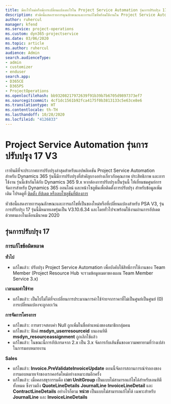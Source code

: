```yaml
---
title: มีอะไรใหม่หรือมีการเปลี่ยนแปลงอะไรใน Project Service Automation รุ่นการปรับปรุง 17 V3
description: หัวข้อนี้แสดงรายการคุณลักษณะและการแก้ไขที่พร้อมใช้งานใน Project Service Automation รุ่นการปรับปรุง 17 V3
author: ruhercul
manager: kfend
ms.service: project-operations
ms.custom: dyn365-projectservice
ms.date: 03/06/2020
ms.topic: article
ms.author: ruhercul
audience: Admin
search.audienceType:
- admin
- customizer
- enduser
search.app:
- D365CE
- D365PS
- ProjectOperations
ms.openlocfilehash: bb93208217972639f91b39b7b6705d9897373ef7
ms.sourcegitcommit: 4cf1dc1561b92fca4175f0b3813133c5e63ce8e6
ms.translationtype: HT
ms.contentlocale: th-TH
ms.lasthandoff: 10/28/2020
ms.locfileid: "4126833"
---
```

# <a name="project-service-automation-update-release-17-v3"></a>Project Service Automation รุ่นการปรับปรุง 17 V3

เรายินดีที่จะประกาศการปรับปรุงล่าสุดสำหรับแอปพลิเคชัน Project Service Automation สำหรับ Dynamics 365 รุ่นนี้มีการปรับปรุงที่สำคัญบางอย่างเกี่ยวกับคุณภาพ ประสิทธิภาพ และการใช้งาน  รุ่นนี้เข้ากันได้กับ Dynamics 365 9.x หากต้องการปรับปรุงเป็นรุ่นนี้ ให้เยี่ยมชมศูนย์การจัดการสำหรับ Dynamics 365 ออนไลน์ และหน้าโซลูชันเพื่อติดตั้งการปรับปรุง สำหรับข้อมูลเพิ่มเติม โปรดดูที่ [ติดตั้ง อัปเดต หรือลบโซลูชันที่ต้องการ](https://docs.microsoft.com/power-platform/admin/install-remove-preferred-solution)

หัวข้อนี้แสดงรายการคุณลักษณะและการแก้ไขที่เป็นของใหม่หรือที่เปลี่ยนแปลงสำหรับ PSA V3, รุ่นการปรับปรุง 17 รุ่นนี้มีหมายเลขรุ่นเป็น V3.10.6.34 และโดยทั่วไปจะพร้อมใช้งานผ่านการอัปเดตด้วยตนเองในเดือนมีนาคม 2020


## <a name="update-release-17"></a>รุ่นการปรับปรุง 17

### <a name="bug-fixes"></a>การแก้ไขข้อผิดพลาด

**ทั่วไป**

- แก้ไขแล้ว: ปรับปรุง Project Service Automation เพื่อบังคับใช้สิทธิ์การใช้งานของ Team Member (Project Resource Hub จะรวมข้อมูลเมตาของแผน Team Member Service 3.x)
 
**เวลาและค่าใช้จ่าย**

- แก้ไขแล้ว: เป็นไปไม่ได้ที่จะเปลี่ยนการประมาณการค่าใช้จ่ายจากราคาที่ไม่เป็นศูนย์เป็นศูนย์ (0) การเปลี่ยนแปลงจะถูกละเว้น

**การจัดการโครงการ**

- แก้ไขแล้ว: การตรวจสอบค่า Null ถูกเพิ่มในชื่อตำแหน่งของสมาชิกกลุ่มคน
- แก้ไขแล้ว: ฟิลด์ **msdyn_userresourceid** บนเอนทิตี **msdyn_resourceassignment** ถูกเลิกใช้แล้ว
- แก้ไขแล้ว: ในขณะนี้การอัปเกรดจาก 2.x เป็น 3.x จัดการกับเส้นชั้นของความพยายามที่ว่างเปล่าในการมอบหมายงาน

**Sales**

- แก้ไขแล้ว: **Invoice.PreValidateInvoiceUpdate** ตอนนี้จัดการสถานการณ์จำลองของการมอบหมายเจ้าของเรกคอร์ดใหม่อย่างเหมาะสมอีกครั้ง
- แก้ไขแล้ว: เมื่อคลาสธุรกรรมคือ **เวลา** **UnitGroup** เป็นแบบไม่สามารถแก้ไขได้สำหรับเอนทิตีทั้งหมด ซึ่งรวมถึง **QuoteLineDetails** **JournalLine** **InvoiceLineDetail** และ **ContractLineDetails** อย่างไรก็ตาม **หน่วย** เป็นแบบไม่สามารถแก้ไขได้ เฉพาะสำหรับ **JournalLine** และ **InvoiceLineDetails**



